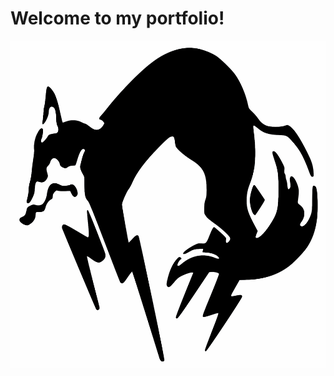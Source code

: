 # Welcome to my portfolio!
![alt text](https://github.com/Jonasand96/portfolio/blob/master/images/FOX.png?raw=true)
